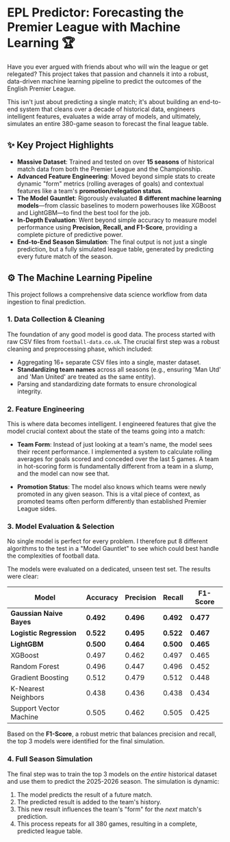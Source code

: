 #  EPL Predictor: Forecasting the Premier League with Machine Learning 🏆

Have you ever argued with friends about who will win the league or get relegated? This project takes that passion and channels it into a robust, data-driven machine learning pipeline to predict the outcomes of the English Premier League.

This isn't just about predicting a single match; it's about building an end-to-end system that cleans over a decade of historical data, engineers intelligent features, evaluates a wide array of models, and ultimately, simulates an entire 380-game season to forecast the final league table.

## ✨ Key Project Highlights

* **Massive Dataset**: Trained and tested on over **15 seasons** of historical match data from both the Premier League and the Championship.
* **Advanced Feature Engineering**: Moved beyond simple stats to create dynamic "form" metrics (rolling averages of goals) and contextual features like a team's **promotion/relegation status**.
* **The Model Gauntlet**: Rigorously evaluated **8 different machine learning models**—from classic baselines to modern powerhouses like XGBoost and LightGBM—to find the best tool for the job.
* **In-Depth Evaluation**: Went beyond simple accuracy to measure model performance using **Precision, Recall, and F1-Score**, providing a complete picture of predictive power.
* **End-to-End Season Simulation**: The final output is not just a single prediction, but a fully simulated league table, generated by predicting every future match of the season.

## ⚙️ The Machine Learning Pipeline

This project follows a comprehensive data science workflow from data ingestion to final prediction.

### 1. Data Collection & Cleaning

The foundation of any good model is good data. The process started with raw CSV files from `football-data.co.uk`. The crucial first step was a robust cleaning and preprocessing phase, which included:
* Aggregating 16+ separate CSV files into a single, master dataset.
* **Standardizing team names** across all seasons (e.g., ensuring 'Man Utd' and 'Man United' are treated as the same entity).
* Parsing and standardizing date formats to ensure chronological integrity.

### 2. Feature Engineering

This is where data becomes intelligent. I engineered features that give the model crucial context about the state of the teams going into a match:

* **Team Form**: Instead of just looking at a team's name, the model sees their recent performance. I implemented a system to calculate rolling averages for goals scored and conceded over the last 5 games. A team in hot-scoring form is fundamentally different from a team in a slump, and the model can now see that.

* **Promotion Status**: The model also knows which teams were newly promoted in any given season. This is a vital piece of context, as promoted teams often perform differently than established Premier League sides.

### 3. Model Evaluation & Selection

No single model is perfect for every problem. I therefore put 8 different algorithms to the test in a "Model Gauntlet" to see which could best handle the complexities of football data.

The models were evaluated on a dedicated, unseen test set. The results were clear:

| Model                  | Accuracy | Precision | Recall   | F1-Score |
| ---------------------- | -------- | --------- | -------- | -------- |
| **Gaussian Naive Bayes** | **0.492** | **0.496** | **0.492** | **0.477** |
| **Logistic Regression** | **0.522** | **0.495** | **0.522** | **0.467** |
| **LightGBM** | **0.500** | **0.464** | **0.500** | **0.465** |
| XGBoost                | 0.497    | 0.462     | 0.497    | 0.465    |
| Random Forest          | 0.496    | 0.447     | 0.496    | 0.452    |
| Gradient Boosting      | 0.512    | 0.479     | 0.512    | 0.448    |
| K-Nearest Neighbors    | 0.438    | 0.436     | 0.438    | 0.434    |
| Support Vector Machine | 0.505    | 0.462     | 0.505    | 0.425    |

Based on the **F1-Score**, a robust metric that balances precision and recall, the top 3 models were identified for the final simulation.

### 4. Full Season Simulation

The final step was to train the top 3 models on the *entire* historical dataset and use them to predict the 2025-2026 season. The simulation is dynamic:
1.  The model predicts the result of a future match.
2.  The predicted result is added to the team's history.
3.  This new result influences the team's "form" for the *next* match's prediction.
4.  This process repeats for all 380 games, resulting in a complete, predicted league table.


